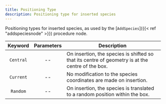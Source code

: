 ```yaml
---
title: Positioning Type
description: Positioning type for inserted species
---
```


Positioning types for inserted species, as used by the [`AddSpecies`]({{< ref "addspeciesnode" >}}) procedure node.

|Keyword|Parameters|Description|
|:---:|:--------:|-----------|
|`Central`|--|On insertion, the species is shifted so that its centre of geometry is at the centre of the box.|
|`Current`|--|No modification to the species coordinates are made on insertion.|
|`Random`|--|On insertion, the species is translated to a random position within the box.|
